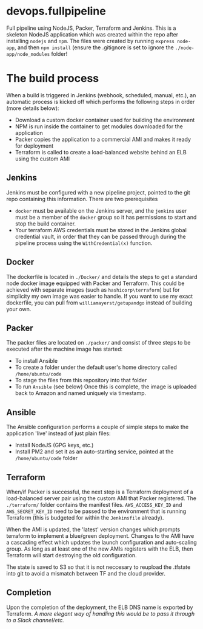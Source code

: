 # devops.fullpipeline
Full pipeline using NodeJS, Packer, Terraform and Jenkins. This is a skeleton NodeJS application which was created within the repo after installing `nodejs` and `npm`. The files were created by running `express node-app`, and then `npm install` (ensure the .gitignore is set to ignore the `./node-app/node_modules` folder!

# The build process
When a build is triggered in Jenkins (webhook, scheduled, manual, etc.), an automatic process is kicked off which performs the following steps in order (more details below):

* Download a custom docker container used for building the environment
* NPM is run inside the container to get modules downloaded for the application
* Packer copies the application to a commercial AMI and makes it ready for deployment
* Terraform is called to create a load-balanced website behind an ELB using the custom AMI

## Jenkins
Jenkins must be configured with a new pipeline project, pointed to the git repo containing this information. There are two prerequisites
* `docker` must be available on the Jenkins server, and the `jenkins` user must be a member of the `docker` group so it has permissions to start and stop the build container. 
* Your terraform AWS credentials must be stored in the Jenkins global credential vault, in order that they can be passed through during the pipeline process using the `WithCredential(x)` function.

## Docker
The dockerfile is located in `./Docker/` and details the steps to get a standard node docker image equipped with Packer and Terraform. This could be achieved with separate images (such as `hashicorp\terraform`) but for simplicity my own image was easier to handle. If you want to use my exact dockerfile, you can pull from `williamayerst/getupandgo` instead of building your own.

## Packer
The packer files are located on `./packer/` and consist of three steps to be executed after the machine image has started:
* To install Ansible
* To create a folder under the default user's home directory called `/home/ubuntu/code`
* To stage the files from this repository into that folder
* To run `Ansible` (see below)
Once this is complete, the image is uploaded back to Amazon and named uniquely via timestamp.

## Ansible
The Ansible configuration performs a couple of simple steps to make the application 'live' instead of just plain files:
* Install NodeJS (GPG keys, etc.)
* Install PM2 and set it as an auto-starting service, pointed at the `/home/ubuntu/code` folder

## Terraform
When/if Packer is successful, the next step is a Terraform deployment of a load-balanced server pair using the custom AMI that Packer registered. The `./terraform/` folder contains the manifest files. `AWS_ACCESS_KEY_ID` and `AWS_SECRET_KEY_ID` need to be passed to the environment that is running Terraform (this is budgeted for within the `Jenkinsfile` already).

When the AMI is updated, the 'latest' version changes which prompts terraform to implement a blue/green deployment. Changes to the AMI have a cascading effect which updates the launch configuration and auto-scaling group. As long as at least one of the new AMIs registers with the ELB, then Terraform will start destroying the old configuration.

The state is saved to S3 so that it is not neccesary to reupload the .tfstate into git to avoid a mismatch between TF and the cloud provider.

## Completion
Upon the completion of the deployment, the ELB DNS name is exported by Terraform. *A more elegant way of handling this would be to pass it through to a Slack channel/etc.*

